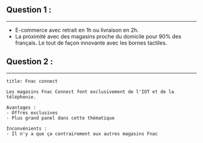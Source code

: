 ## Question 1 :
---
- E-commerce avec retrait en 1h ou livraison en 2h.
- La proximité avec des magasins proche du domicile pour 90% des français. Le tout de façon innovante avec les bornes tactiles.

## Question 2 :
---
```ad-note
title: Fnac connect

Les magasins Fnac Connect font exclusivement de l'IOT et de la téléphonie.

Avantages :
- Offres exclusives
- Plus grand panel dans cette thématique

Inconvénients :
- Il n'y a que ça contrairement aux autres magasins Fnac
```
